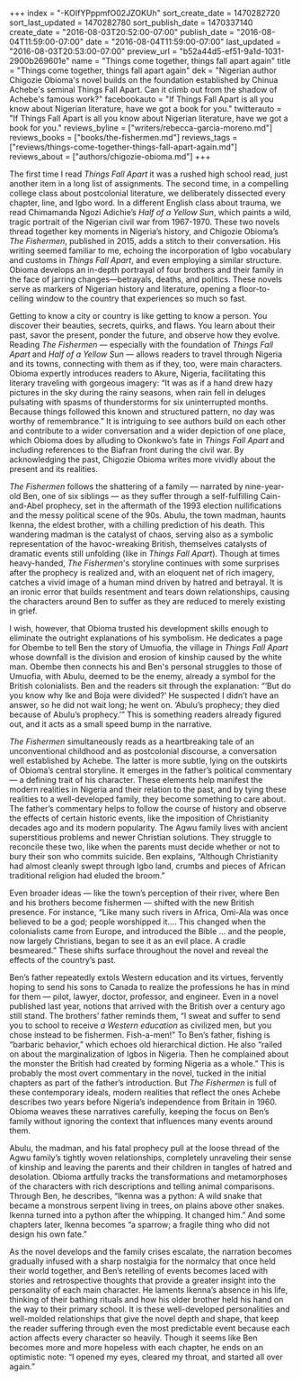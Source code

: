 +++
index = "-KOIfYPppmfO02JZOKUh"
sort_create_date = 1470282720
sort_last_updated = 1470282780
sort_publish_date = 1470337140
create_date = "2016-08-03T20:52:00-07:00"
publish_date = "2016-08-04T11:59:00-07:00"
date = "2016-08-04T11:59:00-07:00"
last_updated = "2016-08-03T20:53:00-07:00"
preview_url = "b52a44d5-ef51-9a1d-1031-2900b269601e"
name = "Things come together, things fall apart again"
title = "Things come together, things fall apart again"
dek = "Nigerian author Chigozie Obioma's novel builds on the foundation established by Chinua Achebe's seminal Things Fall Apart. Can it climb out from the shadow of Achebe's famous work?"
facebookauto = "If Things Fall Apart is all you know about Nigerian literature, have we got a book for you."
twitterauto = "If Things Fall Apart is all you know about Nigerian literature, have we got a book for you."
reviews_byline = ["writers/rebecca-garcia-moreno.md"]
reviews_books = ["books/the-fishermen.md"]
reviews_tags = ["reviews/things-come-together-things-fall-apart-again.md"]
reviews_about = ["authors/chigozie-obioma.md"]
+++

The first time I read *Things Fall Apart* it was a rushed high school read, just another item in a long list of assignments. The second time, in a compelling college class about postcolonial literature, we deliberately dissected every chapter, line, and Igbo word. In a different English class about trauma, we read Chimamanda Ngozi Adichie’s *Half of a Yellow Sun*, which paints a wild, tragic portrait of the Nigerian civil war from 1967-1970. These two novels thread together key moments in Nigeria’s history, and Chigozie Obioma’s *The Fishermen*, published in 2015, adds a stitch to their conversation. His writing seemed familiar to me, echoing the incorporation of Igbo vocabulary and customs in *Things Fall Apart*, and even employing a similar structure. Obioma develops an in-depth portrayal of four brothers and their family in the face of jarring changes—betrayals, deaths, and politics. These novels serve as markers of Nigerian history and literature, opening a floor-to-ceiling window to the country that experiences so much so fast. 

Getting to know a city or country is like getting to know a person. You discover their beauties, secrets, quirks, and flaws. You learn about their past, savor the present, ponder the future, and observe how they evolve. Reading *The Fishermen* — especially with the foundation of *Things Fall Apart* and *Half of a Yellow Sun* — allows readers to travel through Nigeria and its towns, connecting with them as if they, too, were main characters. Obioma expertly introduces readers to Akure, Nigeria, facilitating this literary traveling with gorgeous imagery: “It was as if a hand drew hazy pictures in the sky during the rainy seasons, when rain fell in deluges pulsating with spasms of thunderstorms for six uninterrupted months. Because things followed this known and structured pattern, no day was worthy of remembrance.” It is intriguing to see authors build on each other and contribute to a wider conversation and a wider depiction of one place, which Obioma does by alluding to Okonkwo’s fate in *Things Fall Apart* and including references to the Biafran front during the civil war. By acknowledging the past, Chigozie Obioma writes more vividly about the present and its realities. 

*The Fishermen* follows the shattering of a family — narrated by nine-year-old Ben, one of six siblings — as they suffer through a self-fulfilling Cain-and-Abel prophecy, set in the aftermath of the 1993 election nullifications and the messy political scene of the 90s. Abulu, the town madman, haunts Ikenna, the eldest brother, with a chilling prediction of his death. This wandering madman is the catalyst of chaos, serving also as a symbolic representation of the havoc-wreaking British, themselves catalysts of dramatic events still unfolding (like in *Things Fall Apart*). Though at times heavy-handed, *The Fishermen*'s storyline continues with some surprises after the prophecy is realized and, with an eloquent net of rich imagery, catches a vivid image of a human mind driven by hatred and betrayal. It is an ironic error that builds resentment and tears down relationships, causing the characters around Ben to suffer as they are reduced to merely existing in grief.

I wish, however, that Obioma trusted his development skills enough to eliminate the outright explanations of his symbolism. He dedicates a page for Obembe to tell Ben the story of Umuofia, the village in *Things Fall Apart* whose downfall is the division and erosion of kinship caused by the white man. Obembe then connects his and Ben's personal struggles to those of Umuofia, with Abulu, deemed to be the enemy, already a symbol for the British colonialists. Ben and the readers sit through the explanation: “‘But do you know why Ike and Boja were divided?’ He suspected I didn’t have an answer, so he did not wait long; he went on. ‘Abulu’s prophecy; they died because of Abulu’s prophecy.’” This is something readers already figured out, and it acts as a small speed bump in the narrative. 

*The Fishermen* simultaneously reads as a heartbreaking tale of an unconventional childhood and as postcolonial discourse, a conversation well established by Achebe. The latter is more subtle, lying on the outskirts of Obioma’s central storyline. It emerges in the father’s political commentary — a defining trait of his character. These elements help manifest the modern realities in Nigeria and their relation to the past, and by tying these realities to a well-developed family, they become something to care about. The father’s commentary helps to follow the course of history and observe the effects of certain historic events, like the imposition of Christianity decades ago and its modern popularity. The Agwu family lives with ancient superstitious problems and newer Christian solutions. They struggle to reconcile these two, like when the parents must decide whether or not to bury their son who commits suicide. Ben explains, “Although Christianity had almost cleanly swept through Igbo land, crumbs and pieces of African traditional religion had eluded the broom.” 

Even broader ideas — like the town’s perception of their river, where Ben and his brothers become fishermen — shifted with the new British presence. For instance, “Like many such rivers in Africa, Omi-Ala was once believed to be a god; people worshipped it…. This changed when the colonialists came from Europe, and introduced the Bible … and the people, now largely Christians, began to see it as an evil place. A cradle besmeared.” These shifts surface throughout the novel and reveal the effects of the country’s past. 

Ben’s father repeatedly extols Western education and its virtues, fervently hoping to send his sons to Canada to realize the professions he has in mind for them — pilot, lawyer, doctor, professor, and engineer. Even in a novel published last year, notions that arrived with the British over a century ago still stand. The brothers’ father reminds them, “I sweat and suffer to send you to school to receive *a Western education* as civilized men, but you chose instead to be fishermen. Fish-a-men!” To Ben’s father, fishing is “barbaric behavior,” which echoes old hierarchical diction. He also “railed on about the marginalization of Igbos in Nigeria. Then he complained about the monster the British had created by forming Nigeria as a whole.” This is probably the most overt commentary in the novel, tucked in the initial chapters as part of the father’s introduction. But *The Fishermen* is full of these contemporary ideals, modern realities that reflect the ones Achebe describes two years before Nigeria’s independence from Britain in 1960. Obioma weaves these narratives carefully, keeping the focus on Ben’s family without ignoring the context that influences many events around them. 

Abulu, the madman, and his fatal prophecy pull at the loose thread of the Agwu family’s tightly woven relationships, completely unraveling their sense of kinship and leaving the parents and their children in tangles of hatred and desolation. Obioma artfully tracks the transformations and metamorphoses of the characters with rich descriptions and telling animal comparisons. Through Ben, he describes, “Ikenna was a python: A wild snake that became a monstrous serpent living in trees, on plains above other snakes. Ikenna turned into a python after the whipping. It changed him.” And some chapters later, Ikenna becomes “a sparrow; a fragile thing who did not design his own fate.”

As the novel develops and the family crises escalate, the narration becomes gradually infused with a sharp nostalgia for the normalcy that once held their world together, and Ben’s retelling of events becomes laced with stories and retrospective thoughts that provide a greater insight into the personality of each main character. He laments Ikenna’s absence in his life, thinking of their bathing rituals and how his older brother held his hand on the way to their primary school. It is these well-developed personalities and well-molded relationships that give the novel depth and shape, that keep the reader suffering through even the most predictable event because each action affects every character so heavily. Though it seems like Ben becomes more and more hopeless with each chapter, he ends on an optimistic note: “I opened my eyes, cleared my throat, and started all over again.” 